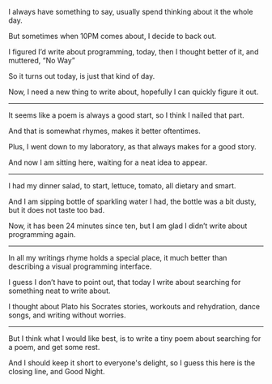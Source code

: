 I always have something to  say,
usually spend thinking about it the whole day.

But sometimes when 10PM comes about,
I decide to back out.

I figured I’d write about programming, today,
then I thought better of it, and muttered, “No Way”

So it turns out today,
is just that kind of day.

Now, I need a new thing to write about,
hopefully I can quickly figure it out.

---

It seems like a poem is always a good start,
so I think I nailed that part.

And that is somewhat rhymes,
makes it better oftentimes.

Plus, I went down to my laboratory,
as that always makes for a good story.

And now I am sitting here,
waiting for a neat idea to appear.

---

I had my dinner salad, to start,
lettuce, tomato, all dietary and smart.

And I am sipping bottle of sparkling water I had,
the bottle was a bit dusty, but it does not taste too bad.

Now, it has been 24 minutes since ten,
but I am glad I didn’t write about programming again.

---

In all my writings rhyme holds a special place,
it much better than describing a visual programming interface.

I guess I don’t have to point out,
that today I write about searching for something neat to write about.

I thought about Plato his Socrates stories,
workouts and rehydration, dance songs, and writing without worries.

---

But I think what I would like best,
is to write a tiny poem about searching for a poem, and get some rest.

And I should keep it short to everyone's delight,
so I guess this here is the closing line, and Good Night.
